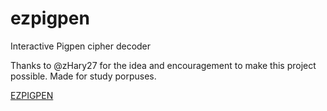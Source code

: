 # ezpigpen
 Interactive Pigpen cipher decoder

Thanks to @zHary27 for the idea and encouragement to make this project possible.
Made for study porpuses.

<a target="_blank" href="https://michaelcalb.github.io/ezpigpen/
">EZPIGPEN</a>
